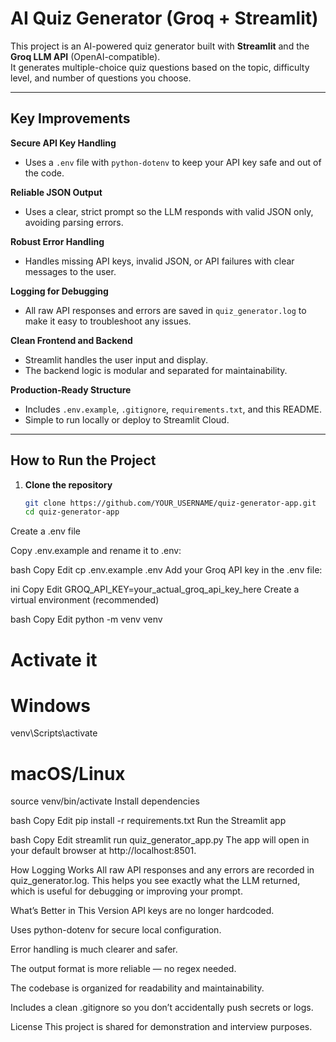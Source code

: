 # AI Quiz Generator (Groq + Streamlit)

This project is an AI-powered quiz generator built with **Streamlit** and the **Groq LLM API** (OpenAI-compatible).  
It generates multiple-choice quiz questions based on the topic, difficulty level, and number of questions you choose.

---

## Key Improvements

**Secure API Key Handling**  
- Uses a `.env` file with `python-dotenv` to keep your API key safe and out of the code.

**Reliable JSON Output**  
- Uses a clear, strict prompt so the LLM responds with valid JSON only, avoiding parsing errors.

**Robust Error Handling**  
- Handles missing API keys, invalid JSON, or API failures with clear messages to the user.

**Logging for Debugging**  
- All raw API responses and errors are saved in `quiz_generator.log` to make it easy to troubleshoot any issues.

**Clean Frontend and Backend**  
- Streamlit handles the user input and display.
- The backend logic is modular and separated for maintainability.

**Production-Ready Structure**  
- Includes `.env.example`, `.gitignore`, `requirements.txt`, and this README.
- Simple to run locally or deploy to Streamlit Cloud.

---

## How to Run the Project

1. **Clone the repository**

   ```bash
   git clone https://github.com/YOUR_USERNAME/quiz-generator-app.git
   cd quiz-generator-app
Create a .env file

Copy .env.example and rename it to .env:

bash
Copy
Edit
cp .env.example .env
Add your Groq API key in the .env file:

ini
Copy
Edit
GROQ_API_KEY=your_actual_groq_api_key_here
Create a virtual environment (recommended)

bash
Copy
Edit
python -m venv venv

# Activate it
# Windows
venv\Scripts\activate

# macOS/Linux
source venv/bin/activate
Install dependencies

bash
Copy
Edit
pip install -r requirements.txt
Run the Streamlit app

bash
Copy
Edit
streamlit run quiz_generator_app.py
The app will open in your default browser at http://localhost:8501.

How Logging Works
All raw API responses and any errors are recorded in quiz_generator.log.
This helps you see exactly what the LLM returned, which is useful for debugging or improving your prompt.

What’s Better in This Version
API keys are no longer hardcoded.

Uses python-dotenv for secure local configuration.

Error handling is much clearer and safer.

The output format is more reliable — no regex needed.

The codebase is organized for readability and maintainability.

Includes a clean .gitignore so you don’t accidentally push secrets or logs.

License
This project is shared for demonstration and interview purposes.

